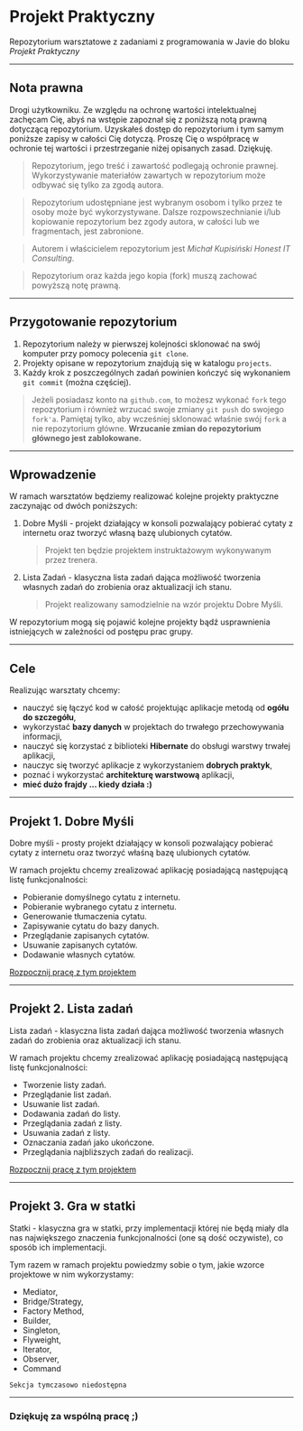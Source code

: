 # Projekt Praktyczny

Repozytorium warsztatowe z zadaniami z programowania w Javie do bloku _Projekt Praktyczny_

---

## Nota prawna

Drogi użytkowniku. Ze względu na ochronę wartości intelektualnej zachęcam Cię, abyś na wstępie zapoznał się z poniższą notą prawną dotyczącą repozytorium. Uzyskałeś dostęp do repozytorium i tym samym poniższe zapisy w całości Cię dotyczą. Proszę Cię o współpracę w ochronie tej wartości i przestrzeganie niżej opisanych zasad. Dziękuję.

> Repozytorium, jego treść i zawartość podlegają ochronie prawnej. Wykorzystywanie materiałów zawartych w repozytorium może odbywać się tylko za zgodą autora.

> Repozytorium udostępniane jest wybranym osobom i tylko przez te osoby może być wykorzystywane. Dalsze rozpowszechnianie i/lub kopiowanie repozytorium bez zgody autora, w całości lub we fragmentach, jest zabronione.

> Autorem i właścicielem repozytorium jest _Michał Kupisiński Honest IT Consulting_. 

> Repozytorium oraz każda jego kopia (fork) muszą zachować powyższą notę prawną.

---

## Przygotowanie repozytorium

1. Repozytorium należy w pierwszej kolejności sklonować na swój komputer przy pomocy polecenia `git clone`.
1. Projekty opisane w repozytorium znajdują się w katalogu `projects`.
1. Każdy krok z poszczególnych zadań powinien kończyć się wykonaniem `git commit` (można częściej).

> Jeżeli posiadasz konto na `github.com`, to możesz wykonać `fork` tego repozytorium i również wrzucać swoje zmiany `git push` do swojego `fork'a`. Pamiętaj tylko, aby wcześniej sklonować właśnie swój `fork` a nie repozytorium główne. **Wrzucanie zmian do repozytorium głównego jest zablokowane.**

---

## Wprowadzenie

W ramach warsztatów będziemy realizować kolejne projekty praktyczne zaczynając od dwóch poniższych:

1. Dobre Myśli - projekt działający w konsoli pozwalający pobierać cytaty z internetu oraz tworzyć własną bazę ulubionych cytatów.

   > Projekt ten będzie projektem instruktażowym wykonywanym przez trenera.
   
2. Lista Zadań - klasyczna lista zadań dająca możliwość tworzenia własnych zadań do zrobienia oraz aktualizacji ich stanu.
  
   > Projekt realizowany samodzielnie na wzór projektu Dobre Myśli.
   
W repozytorium mogą się pojawić kolejne projekty bądź usprawnienia istniejących w zależności od postępu prac grupy.
   
---

## Cele

Realizując warsztaty chcemy:
- nauczyć się łączyć kod w całość projektując aplikacje metodą od **ogółu do szczegółu**,
- wykorzystać **bazy danych** w projektach do trwałego przechowywania informacji,
- nauczyć się korzystać z biblioteki **Hibernate** do obsługi warstwy trwałej aplikacji,
- nauczyc się tworzyć aplikacje z wykorzystaniem **dobrych praktyk**,
- poznać i wykorzystać **architekturę warstwową** aplikacji,
- **mieć dużo frajdy ... kiedy działa :)**

---

## Projekt 1. Dobre Myśli

Dobre myśli - prosty projekt działający w konsoli pozwalający pobierać cytaty z internetu oraz tworzyć właśną bazę ulubionych cytatów.

W ramach projektu chcemy zrealizować aplikację posiadającą następującą listę funkcjonalności:
- Pobieranie domyślnego cytatu z internetu.
- Pobieranie wybranego cytatu z internetu.
- Generowanie tłumaczenia cytatu.
- Zapisywanie cytatu do bazy danych.
- Przeglądanie zapisanych cytatów.
- Usuwanie zapisanych cytatów.
- Dodawanie własnych cytatów.

[Rozpocznij pracę z tym projektem](projects/dobre-mysli/README.md)

---

## Projekt 2. Lista zadań

Lista zadań - klasyczna lista zadań dająca możliwość tworzenia własnych zadań do zrobienia oraz aktualizacji ich stanu.

W ramach projektu chcemy zrealizować aplikację posiadającą następującą listę funkcjonalności:
- Tworzenie listy zadań.
- Przeglądanie list zadań.
- Usuwanie list zadań.
- Dodawania zadań do listy.
- Przeglądania zadań z listy.
- Usuwania zadań z listy.
- Oznaczania zadań jako ukończone.
- Przeglądania najbliższych zadań do realizacji.

[Rozpocznij pracę z tym projektem](projects/lista-zadan/README.md)

---

## Projekt 3. Gra w statki

Statki - klasyczna gra w statki, przy implementacji której nie będą miały dla nas największego znaczenia funkcjonalności (one są dość oczywiste), co sposób ich implementacji.

Tym razem w ramach projektu powiedzmy sobie o tym, jakie wzorce projektowe w nim wykorzystamy:
- Mediator,
- Bridge/Strategy,
- Factory Method,
- Builder,
- Singleton,
- Flyweight,
- Iterator,
- Observer,
- Command

`Sekcja tymczasowo niedostępna`

---

### Dziękuję za wspólną pracę ;)
